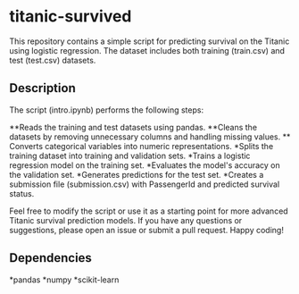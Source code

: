 # titanic-survived
This repository contains a simple script for predicting survival on the Titanic using logistic regression. The dataset includes both training (train.csv) and test (test.csv) datasets.

## Description
The script (intro.ipynb) performs the following steps:

**Reads the training and test datasets using pandas.
**Cleans the datasets by removing unnecessary columns and handling missing values.
** Converts categorical variables into numeric representations.
*Splits the training dataset into training and validation sets.
*Trains a logistic regression model on the training set.
*Evaluates the model's accuracy on the validation set.
*Generates predictions for the test set.
*Creates a submission file (submission.csv) with PassengerId and predicted survival status.


Feel free to modify the script or use it as a starting point for more advanced Titanic survival prediction models. If you have any questions or suggestions, please open an issue or submit a pull request. Happy coding!

## Dependencies
*pandas
*numpy
*scikit-learn






